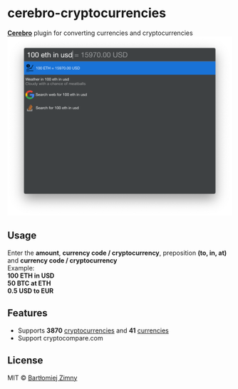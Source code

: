 # cerebro-cryptocurrencies

**[Cerebro](http://www.cerebroapp.com)** plugin for converting currencies and cryptocurrencies
![](screenshot.png)

## Usage

Enter the **amount**, **currency code / cryptocurrency**, preposition **(to, in, at)** and **currency code / cryptocurrency**  
Example:  
**100 ETH in USD**  
**50 BTC at ETH**  
**0.5 USD to EUR**  

## Features

* Supports **3870** [cryptocurrencies](list-cryptocurrencies.json) and **41** [currencies](list-currencies.json)
* Support cryptocompare.com

## License

MIT © [Bartłomiej Zimny](http://raccoonsoftware.pl)
